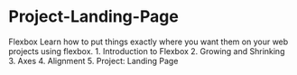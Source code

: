 # Project-Landing-Page
Flexbox Learn how to put things exactly where you want them on your web projects using flexbox.  1. Introduction to Flexbox 2. Growing and Shrinking 3. Axes 4. Alignment 5. Project: Landing Page
